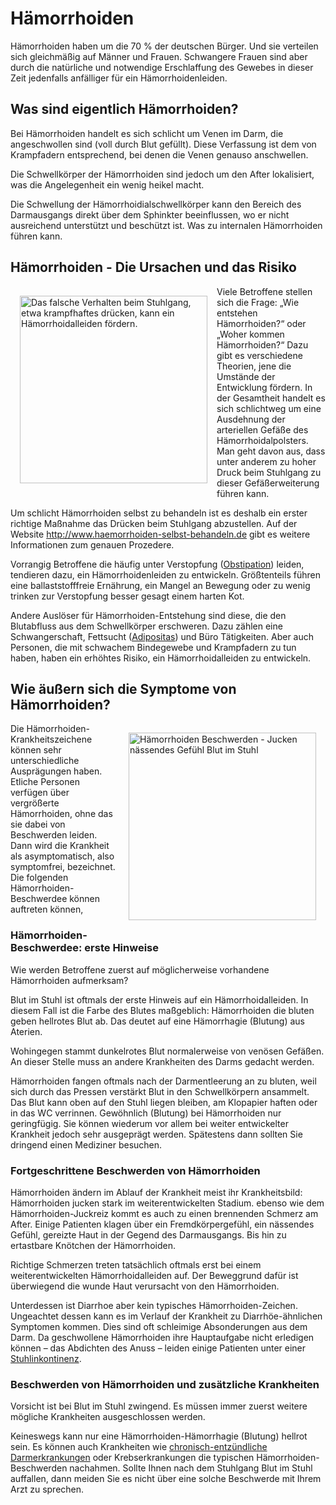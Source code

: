 <h1>Hämorrhoiden</h1>

Hämorrhoiden haben um die 70 % der deutschen Bürger. Und sie verteilen sich gleichmäßig auf Männer und Frauen. Schwangere Frauen sind aber durch die natürliche und notwendige Erschlaffung des Gewebes in dieser Zeit jedenfalls anfälliger für ein Hämorrhoidenleiden.

<h2>Was sind eigentlich Hämorrhoiden?</h2>

Bei Hämorrhoiden handelt es sich schlicht um Venen im Darm, die angeschwollen sind (voll durch Blut gefüllt). Diese Verfassung ist dem von Krampfadern entsprechend, bei denen die Venen genauso anschwellen. 

Die Schwellkörper der Hämorrhoiden sind jedoch um den After lokalisiert, was die Angelegenheit ein wenig heikel macht.

Die Schwellung der Hämorrhoidialschwellkörper kann den Bereich des Darmausgangs direkt über dem Sphinkter beeinflussen, wo er nicht ausreichend unterstützt und beschützt ist. Was zu internalen Hämorrhoiden führen kann.

<h2>Hämorrhoiden - Die Ursachen und das Risiko</h2>

<img style="float: left;dispay:inline;margin: 15px;width: 300px;" border="0" src="https://upload.wikimedia.org/wikipedia/commons/thumb/4/49/Wrong_Defecation_Behaviour_01.jpg/320px-Wrong_Defecation_Behaviour_01.jpg" title="Ein falsches Verhalten beim Stuhlgang, zum Beispiel krampfhaftes drücken, kann ein Hämorrhoidalleiden unterstützen." alt="Das falsche Verhalten beim Stuhlgang, etwa krampfhaftes drücken, kann ein Hämorrhoidalleiden fördern.">Viele Betroffene stellen sich die Frage: „Wie entstehen Hämorrhoiden?“ oder „Woher kommen Hämorrhoiden?“ Dazu gibt es verschiedene Theorien, jene die Umstände der Entwicklung fördern. In der Gesamtheit handelt es sich schlichtweg um eine Ausdehnung der arteriellen Gefäße des Hämorrhoidalpolsters. Man geht davon aus, dass unter anderem zu hoher Druck beim Stuhlgang zu dieser Gefäßerweiterung führen kann.

Um schlicht Hämorrhoiden selbst zu behandeln ist es deshalb ein erster richtige Maßnahme das Drücken beim Stuhlgang abzustellen. Auf der Website <a href="http://www.haemorrhoiden-selbst-behandeln.de">http://www.haemorrhoiden-selbst-behandeln.de</a> gibt es weitere Informationen zum genauen Prozedere. 

Vorrangig Betroffene die häufig unter Verstopfung (<a href="https://de.wikipedia.org/wiki/Obstipation">Obstipation</a>) leiden, tendieren dazu, ein Hämorrhoidenleiden zu entwickeln. Größtenteils führen eine ballaststofffreie Ernährung, ein Mangel an Bewegung oder zu wenig trinken zur Verstopfung besser gesagt einem harten Kot.

Andere Auslöser für Hämorrhoiden-Entstehung sind diese, die den Blutabfluss aus dem Schwellkörper erschweren. Dazu zählen eine Schwangerschaft, Fettsucht (<a href="http://www.gesundheit.de/ernaehrung/essstoerungen/adipositas">Adipositas</a>) und Büro Tätigkeiten. Aber auch Personen, die mit schwachem Bindegewebe und Krampfadern zu tun haben, haben ein erhöhtes Risiko, ein Hämorrhoidalleiden zu entwickeln.

<h2>Wie äußern sich die Symptome von Hämorrhoiden?</h2>

<img style="float: right;dispay:inline;margin: 15px;width: 300px;" border="0" src="https://haemorrhoidenbehandeln.files.wordpress.com/2016/11/juckreiz-symptom-haemorrhoiden1.jpg" title="Hämorrhoiden Krankheitszeichen - Ruckreiz Nässen Blut im Stuhl" alt="Hämorrhoiden Beschwerden - Jucken nässendes Gefühl Blut im Stuhl">Die Hämorrhoiden-Krankheitszeichene können sehr unterschiedliche Ausprägungen haben. Etliche Personen verfügen über vergrößerte Hämorrhoiden, ohne das sie dabei von Beschwerden leiden. Dann wird die Krankheit als asymptomatisch, also symptomfrei, bezeichnet. Die folgenden Hämorrhoiden-Beschwerdee können auftreten können, 

<h3>Hämorrhoiden-Beschwerdee: erste Hinweise</h3>

Wie werden Betroffene zuerst auf möglicherweise vorhandene Hämorrhoiden aufmerksam?
 
Blut im Stuhl ist oftmals der erste Hinweis auf ein Hämorrhoidalleiden. In diesem Fall ist die Farbe des Blutes maßgeblich: Hämorrhoiden die bluten geben hellrotes Blut ab. Das deutet auf eine Hämorrhagie (Blutung) aus Aterien. 

Wohingegen stammt dunkelrotes Blut normalerweise von venösen Gefäßen.  An dieser Stelle muss an andere Krankheiten des Darms gedacht werden.

Hämorrhoiden fangen oftmals nach der Darmentleerung an zu bluten, weil sich durch das Pressen verstärkt Blut in den Schwellkörpern ansammelt. Das Blut kann oben auf den Stuhl liegen bleiben, am Klopapier haften oder in das WC verrinnen. Gewöhnlich (Blutung) bei Hämorrhoiden nur geringfügig. Sie können wiederum vor allem bei weiter entwickelter Krankheit jedoch sehr ausgeprägt werden. Spätestens dann sollten Sie dringend einen Mediziner besuchen.

<h3>Fortgeschrittene Beschwerden von Hämorrhoiden</h3>

Hämorrhoiden ändern im Ablauf der Krankheit meist ihr Krankheitsbild: Hämorrhoiden jucken stark im weiterentwickelten Stadium. ebenso wie dem Hämorrhoiden-Juckreiz kommt es auch zu einen brennenden Schmerz am After. Einige Patienten klagen über ein Fremdkörpergefühl, ein nässendes Gefühl, gereizte Haut in der Gegend des Darmausgangs. Bis hin zu ertastbare Knötchen der Hämorrhoiden. 

Richtige Schmerzen treten tatsächlich oftmals erst bei einem weiterentwickelten Hämorrhoidalleiden auf. Der Beweggrund dafür ist überwiegend die wunde Haut verursacht von den Hämorrhoiden.

Unterdessen ist Diarrhoe aber kein typisches Hämorrhoiden-Zeichen. Ungeachtet dessen kann es im Verlauf der Krankheit zu Diarrhöe-ähnlichen Symptomen kommen. Dies sind oft schleimige Absonderungen aus dem Darm. Da geschwollene Hämorrhoiden ihre Hauptaufgabe nicht erledigen können – das Abdichten des Anuss – leiden einige Patienten unter einer <a href="http://www.apotheken-umschau.de/Stuhlinkontinenz">Stuhlinkontinenz</a>.

<h3>Beschwerden von Hämorrhoiden und zusätzliche Krankheiten</h3>

Vorsicht ist bei Blut im Stuhl zwingend. Es müssen immer zuerst weitere mögliche Krankheiten ausgeschlossen werden. 

Keineswegs kann nur eine Hämorrhoiden-Hämorrhagie (Blutung) hellrot sein. Es können auch Krankheiten wie <a href="ndlung/chronisch_entzuend"> chronisch-entzündliche Darmerkrankungen</a> oder Krebserkrankungen die typischen Hämorrhoiden-Beschwerden nachahmen. Sollte Ihnen nach dem Stuhlgang Blut im Stuhl auffallen, dann meiden Sie es nicht über eine solche Beschwerde mit Ihrem Arzt zu sprechen.
